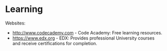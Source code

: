 # Learning

Websites:
  - http://www.codecademy.com - Code Academy: Free learning resources.
  - https://www.edx.org - EDX: Provides professional University courses and receive certifications for completion.
